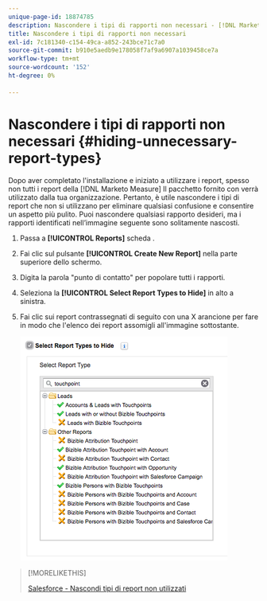 ```yaml
---
unique-page-id: 18874785
description: Nascondere i tipi di rapporti non necessari - [!DNL Marketo Measure] - Documentazione del prodotto
title: Nascondere i tipi di rapporti non necessari
exl-id: 7c181340-c154-49ca-a852-243bce71c7a0
source-git-commit: b910e5aedb9e178058f7af9a6907a1039458ce7a
workflow-type: tm+mt
source-wordcount: '152'
ht-degree: 0%

---
```


# Nascondere i tipi di rapporti non necessari {#hiding-unnecessary-report-types}

Dopo aver completato l&#39;installazione e iniziato a utilizzare i report, spesso non tutti i report della [!DNL Marketo Measure] Il pacchetto fornito con verrà utilizzato dalla tua organizzazione. Pertanto, è utile nascondere i tipi di report che non si utilizzano per eliminare qualsiasi confusione e consentire un aspetto più pulito. Puoi nascondere qualsiasi rapporto desideri, ma i rapporti identificati nell’immagine seguente sono solitamente nascosti.

1. Passa a **[!UICONTROL Reports]** scheda .

1. Fai clic sul pulsante **[!UICONTROL Create New Report]** nella parte superiore dello schermo.

1. Digita la parola &quot;punto di contatto&quot; per popolare tutti i rapporti.

1. Seleziona la **[!UICONTROL Select Report Types to Hide]** in alto a sinistra.

1. Fai clic sui report contrassegnati di seguito con una X arancione per fare in modo che l&#39;elenco dei report assomigli all&#39;immagine sottostante.

   ![](assets/1-4.png)

>[!MORELIKETHIS]
>
>[Salesforce - Nascondi tipi di report non utilizzati](https://releasenotes.docs.salesforce.com/en-us/spring14/release-notes/rn_analytics_hide_report_types.htm)
